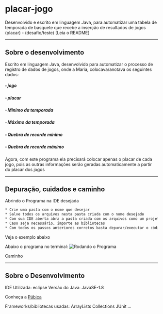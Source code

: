 # placar-jogo
 Desenvolvido e escrito em linguagem Java, para automatizar uma tabela de temporada de basquete que recebe a inserção de resultados de jogos (placar) - (desafio/teste) [Leia o README]

---
## Sobre o desenvolvimento

Escrito em linguagem Java, desenvolvido para automatizar o processo de registro de dados de jogos, onde a Maria, colocava/anotava os seguintes dados:
##### ▫ jogo
##### ▫ placar
##### ▫ Mínimo da temporada
##### ▫ Máximo da temporada
##### ▫ Quebra de recorde mínimo
##### ▫ Quebra de recorde máximo

Agora, com este programa ela precisará colocar apenas o placar de cada jogo, pois as outras informações serão geradas automaticamente a partir do placar dos jogos

---
## Depuração, cuidados e caminho

Abrindo o Programa na IDE desejada
```bash
* Crie uma pasta com o nome que desejar
* Salve todos os arquivos nesta pasta criada com o nome desejado
* Com sua IDE aberta abra a pasta criada com os arquivos como um projeto (IntelliJ, NetBeans, Eclipse...)
* Caso seja necessário, importe as bibliotecas
* Com todos os passos anteriores corretos basta depurar/executar o código no terminal
```
Veja o exemplo abaixo

Abaixo o programa no terminal:
![ Rodando o Programa](https://github.com/jonathasrochadesouza/placar-jogo/blob/master/run_program.gif)

Caminho


---
## Sobre o Desenvolvimento

IDE Utilizada: eclipse
Versão do Java: JavaSE-1.8

Conheça a [Púbica](http://www.publica.inf.br/)

Frameworks/bibliotecas usadas:
ArrayLists
Collections
JUnit
...
